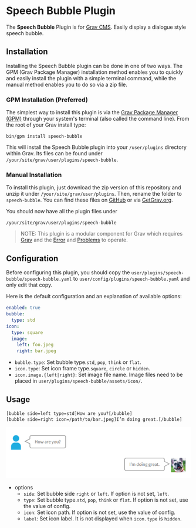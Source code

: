 # Speech Bubble Plugin

The **Speech Bubble** Plugin is for [Grav CMS](http://github.com/getgrav/grav). Easily display a dialogue style speech bubble.

## Installation

Installing the Speech Bubble plugin can be done in one of two ways. The GPM (Grav Package Manager) installation method enables you to quickly and easily install the plugin with a simple terminal command, while the manual method enables you to do so via a zip file.

### GPM Installation (Preferred)

The simplest way to install this plugin is via the [Grav Package Manager (GPM)](http://learn.getgrav.org/advanced/grav-gpm) through your system's terminal (also called the command line).  From the root of your Grav install type:

    bin/gpm install speech-bubble

This will install the Speech Bubble plugin into your `/user/plugins` directory within Grav. Its files can be found under `/your/site/grav/user/plugins/speech-bubble`.

### Manual Installation

To install this plugin, just download the zip version of this repository and unzip it under `/your/site/grav/user/plugins`. Then, rename the folder to `speech-bubble`. You can find these files on [GitHub](https://github.com/kinformation/grav-plugin-speech-bubble) or via [GetGrav.org](http://getgrav.org/downloads/plugins#extras).

You should now have all the plugin files under

    /your/site/grav/user/plugins/speech-bubble

> NOTE: This plugin is a modular component for Grav which requires [Grav](http://github.com/getgrav/grav) and the [Error](https://github.com/getgrav/grav-plugin-error) and [Problems](https://github.com/getgrav/grav-plugin-problems) to operate.

## Configuration

Before configuring this plugin, you should copy the `user/plugins/speech-bubble/speech-bubble.yaml` to `user/config/plugins/speech-bubble.yaml` and only edit that copy.

Here is the default configuration and an explanation of available options:

```yaml
enabled: true
bubble:
  type: std
icon:
  type: square
  image:
    left: foo.jpeg
    right: bar.jpeg
```

* `bubble.type`: Set bubble type.`std`, `pop`, `think` or `flat`.
* `icon.type`: Set icon frame type.`square`, `circle` or `hidden`.
* `icon.image.{left|right}`: Set image file name.
Image files need to be placed in `user/plugins/speech-bubble/assets/icon/`.

## Usage

```
[bubble side=left type=std]How are you?[/bubble]
[bubble side=right icon=/path/to/bar.jpeg]I’m doing great.[/bubble]
```
![](assets/image/sample.png)

* options
    * `side`: Set bubble side `right` or `left`. If option is not set, `left`.
    * `type`: Set bubble type.`std`, `pop`, `think` or `flat`. If option is not set, use the value of config.
    * `icon`: Set icon path. If option is not set, use the value of config.
    * `label`: Set icon label. It is not displayed when `icon.type` is `hidden`.
